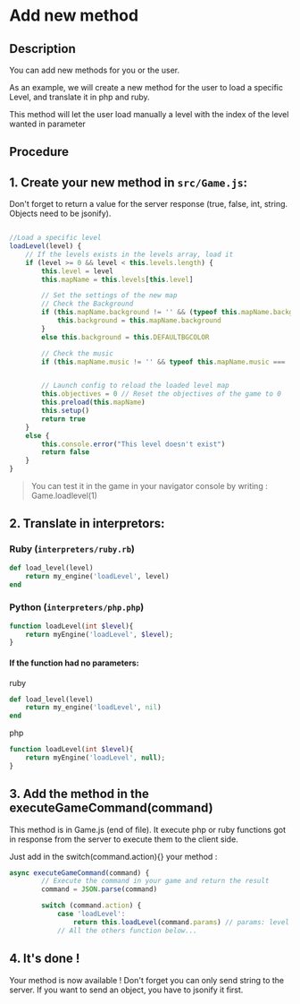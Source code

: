 # Add new method
## Description
You can add new methods for you or the user.

As an example, we will create a new method for the user to load a specific Level, and translate it in php and ruby.

This method will let the user load manually a level with the index of the level wanted in parameter 

## Procedure
## 1. Create your new method in `src/Game.js`:
Don't forget to return a value for the server response (true, false, int, string. Objects need to be jsonify).
```javascript

//Load a specific level
loadLevel(level) {
    // If the levels exists in the levels array, load it
    if (level >= 0 && level < this.levels.length) {
        this.level = level
        this.mapName = this.levels[this.level]

        // Set the settings of the new map
        // Check the Background
        if (this.mapName.background != '' && (typeof this.mapName.background === 'string')) {
            this.background = this.mapName.background
        }
        else this.background = this.DEFAULTBGCOLOR

        // Check the music
        if (this.mapName.music != '' && typeof this.mapName.music === 'string') this.playMusicNamed(this.mapName.music)


        // Launch config to reload the loaded level map
        this.objectives = 0 // Reset the objectives of the game to 0
        this.preload(this.mapName)
        this.setup()
        return true
    }
    else {
        this.console.error("This level doesn't exist")
        return false
    }
}
```
> You can test it in the game in your navigator console by writing : Game.loadlevel(1)

## 2. Translate in interpretors:
### Ruby (`interpreters/ruby.rb`)
```ruby
def load_level(level)
    return my_engine('loadLevel', level)
end
```

### Python (`interpreters/php.php`)
```php
function loadLevel(int $level){
    return myEngine('loadLevel', $level);
}
```

#### If the function had no parameters:
ruby
```ruby
def load_level(level)
    return my_engine('loadLevel', nil)
end
```

php
```php
function loadLevel(int $level){
    return myEngine('loadLevel', null);
}
```

## 3. Add the method in the executeGameCommand(command)
This method is in Game.js (end of file). It execute php or ruby functions got in response from the server to execute them to the client side.

Just add in the switch(command.action){} your method :
```javascript
async executeGameCommand(command) {
        // Execute the command in your game and return the result
        command = JSON.parse(command)

        switch (command.action) {
            case 'loadLevel':
                return this.loadLevel(command.params) // params: level (int)
            // All the others function below...
```

## 4. It's done ! 
Your method is now available ! Don't forget you can only send string to the server. If you want to send an object, you have to jsonify it first.

